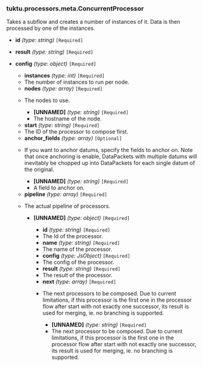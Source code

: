 ### tuktu.processors.meta.ConcurrentProcessor
Takes a subflow and creates a number of instances of it. Data is then processed by one of the instances.

  * **id** *(type: string)* `[Required]`

  * **result** *(type: string)* `[Required]`

  * **config** *(type: object)* `[Required]`

    * **instances** *(type: int)* `[Required]`
    - The number of instances to run per node.

    * **nodes** *(type: array)* `[Required]`
    - The nodes to use.

      * **[UNNAMED]** *(type: string)* `[Required]`
      - The hostname of the node.

    * **start** *(type: string)* `[Required]`
    - The ID of the processor to compose first.

    * **anchor_fields** *(type: array)* `[Optional]`
    - If you want to anchor datums, specify the fields to anchor on. Note that once anchoring is enable, DataPackets with multiple datums will inevitably be chopped up into DataPackets for each single datum of the original.

      * **[UNNAMED]** *(type: string)* `[Required]`
      - A field to anchor on.

    * **pipeline** *(type: array)* `[Required]`
    - The actual pipeline of processors.

      * **[UNNAMED]** *(type: object)* `[Required]`

        * **id** *(type: string)* `[Required]`
        - The Id of the processor.

        * **name** *(type: string)* `[Required]`
        - The name of the processor.

        * **config** *(type: JsObject)* `[Required]`
        - The config of the processor.

        * **result** *(type: string)* `[Required]`
        - The result of the processor.

        * **next** *(type: array)* `[Required]`
        - The next processors to be composed. Due to current limitations, if this processor is the first one in the processor flow after start with not exactly one successor, its result is used for merging, ie. no branching is supported.

          * **[UNNAMED]** *(type: string)* `[Required]`
          - The next processor to be composed. Due to current limitations, if this processor is the first one in the processor flow after start with not exactly one successor, its result is used for merging, ie. no branching is supported.


